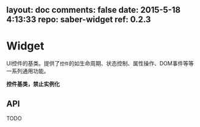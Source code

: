 layout: doc
comments: false
date: 2015-5-18 4:13:33
repo: saber-widget
ref: 0.2.3
---

# Widget

UI控件的基类。提供了`控件`的如生命周期、状态控制、属性操作、DOM事件等等一系列通用功能。

**控件基类，禁止实例化**

## API

TODO

